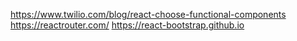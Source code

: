https://www.twilio.com/blog/react-choose-functional-components
https://reactrouter.com/
https://react-bootstrap.github.io